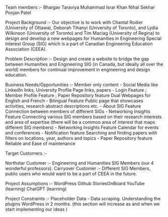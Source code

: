 Team members :- 
Bhargav Taraviya
Muhammad Israr Khan
Nihal Sekhar
Poojan Patel

Project Background :-
Our objective is to work with Chantal Rodier (University of Ottawa), Deborah Tihanyi (University of Toronto), and Lydia Wilkinson (University of Toronto) and Tim Maciag (University of Regina) to design and develop a new webpages for Humanities in Engineering Special Interest Group (SIG) which is a part of Canadian Engineering Education Association (CEEA). 

Problem Description :- 
Design and create a website to bridge the gap between Humanities and Engineering SIG (in Canada, but ideally all over the world) members for continual improvement in engineering and design education. 

Business Needs/Opportunities :- 
Member only content - Social Media like LinkedIn links, University Profile Page links, papers - Login Feature ; Member Profile Feature ; Paper Repository feature
Dual Webpages for English and French - Bilingual Feature 
Public page that showcases activities, research abstract descriptions etc. - About SIG Feature
Connection between members of different SIGs - Networking Insights Feature
Connecting various SIG members based on their research interests and area of expertise (there will be a common area of interest that maps different SIG members) - Networking Insights Feature
Calendar for events and conferences - Notification feature
Searching and finding papers with filters on locations, year, authors and topics - Paper Repository feature
Reliable and Ease of maintenance

Target Customers :- 

Northstar Customer :- Engineering and Humanities SIG Members (our 4 wonderful professors). 
Carryover Customer :- Different SIG Members, public users who would want to be a part of CEEA in the future. 






Project Assumptions :- 
WordPress
Github
StoriesOnBoard
YouTube (learning)
ChatGPT (learning)

Project Constraints :- 
Placeholder Data - Data scraping.
Understanding the plugins WordPress in 2 months.
(this section will increase as and when we start implementing our ideas )


	



		
